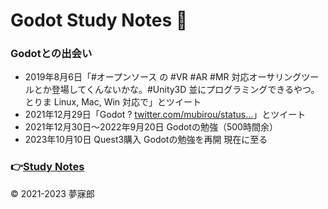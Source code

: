 # Godot Study Notes 🔰<a id="TOP"></a>

### Godotとの出会い  
* 2019年8月6日「#オープンソース の #VR #AR #MR 対応オーサリングツールとか登場してくんないかな。#Unity3D 並にプログラミングできるやつ。とりま Linux, Mac, Win 対応で」とツイート  
* 2021年12月29日「Godot ? [twitter.com/mubirou/status…](https://twitter.com/mubirou/status/1158626565040721921)」とツイート  
* 2021年12月30日～2022年9月20日 Godotの勉強（500時間余）  
* 2023年10月10日 Quest3購入 Godotの勉強を再開 現在に至る  

### 👉[Study Notes](./study_notes.md)

© 2021-2023 夢寐郎
